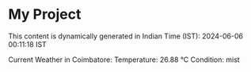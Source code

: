 # My Project

This content is dynamically generated in Indian Time (IST): 2024-06-06 00:11:18 IST


Current Weather in Coimbatore:
Temperature: 26.88 °C
Condition: mist
